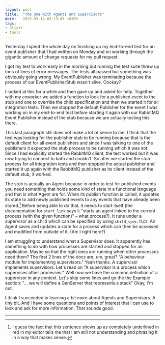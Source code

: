```yaml
---
layout: post
title:  "The One with Agents and Supervisors"
date:   2019-03-14 08:13:47 +0100
tags: 
- elixir
- tools
---
```


Yesterday I spent the whole day on finishing up my end-to-end test for an event publisher that I had written on Monday and on working through the gigantic amount of change requests for my pull request.

I got my test to work early in the morning but running the test suite threw up tons of lines of error messages. The tests all passed but something was obviously going wrong. My EventPublisher was terminating because the process of our EventPublisherStub wasn't alive. Oookay?

I looked at this for a while and then gave up and asked for help. Together with my coworker we added a function to look for a published event to the stub and one to override the child specification and then we started it for all integration tests. Then we stopped the default Publisher for the event I was working on in my end-to-end test before starting it again with our RabbitMQ Event Publisher instead of the stub because we are actually testing this there.

This last paragraph still does not make a lot of sense to me. I think that the test was looking for the publisher stub to be running because that is the default client for all event publishers and since I was talking to one of the publishers it expected the stub process to be running which it was not. Since I had explicitly started the RabbitMQ client, the test worked but it was now trying to connect to both and couldn't. So after we started the stub process for all integration tests and then stopped the actual publisher and started it up again with the RabbitMQ publisher as its client instead of the default stub, it worked.

The stub is actually an Agent because in order to test for published events you need something that holds some kind of state in a functional language and that is what Agent are for. When its publish function is called, it updates its state to add newly published events to any events that have already been stored.[^1] Before being able to do that, it needs to start itself (the documentation for `start_link` says it "starts an agent linked to the current process (with the given function)" – what process?). It runs under a supervisor as a child which can be specified by using `child_spec`.
tl;dr: An Agent saves and updates a state for a process which can then be accessed and modified from outside of it. (Am I right here?)

I am struggling to understand what a Supervisor does. It apparently has something to do with how processes are started and stopped for an application. Maybe so that the right ones are running when other processes need them? The first 2 lines of the docs are, um, great? "A behaviour module for implementing supervisors." Yeah thanks. A supervisor implements supervisors. Let's read on "A supervisor is a process which supervises other processes." Well now we have the common definition of a supervisor in any context. Let's skip some lines and go the the Example section: "... we will define a GenServer that represents a stack" Okay, I'm out.

I think I succeeded in learning a bit more about Agents and Supervisors. A tiny bit. And I have some questions and points of interest that I can use to look and ask for more information. That sounds good.


---

[^1]: I guess the fact that this sentence shows up as completely underlined in red in my editor tells me that I am still not understanding and phrasing it in a way that makes sense.  
